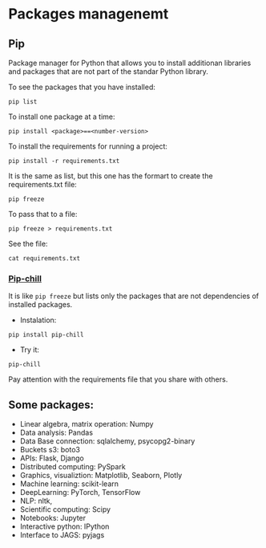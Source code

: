 # Packages managenemt

## Pip

Package manager for Python that allows you to install additionan libraries and packages that are not part of the standar Python library. 

To see the packages that you have installed:

```
pip list
```

To install one package at a time: 

```
pip install <package>==<number-version>
```


To install the requirements for running a project: 

```
pip install -r requirements.txt
```

It is the same as list, but this one has the formart to create the requirements.txt file: 

```
pip freeze
```

To pass that to a file: 

```
pip freeze > requirements.txt
```

See the file:

```
cat requirements.txt
```

### [Pip-chill](https://pypi.org/project/pip-chill/)

It is like `pip freeze` but lists only the packages that are not dependencies of installed packages.


- Instalation: 
```
pip install pip-chill
```


- Try it: 

```
pip-chill
```

Pay attention with the requirements file that you share with others. 



## Some packages:

- Linear algebra, matrix operation: Numpy
- Data analysis: Pandas
- Data Base connection: sqlalchemy, psycopg2-binary
- Buckets s3: boto3
- APIs: Flask, Django
- Distributed computing: PySpark
- Graphics, visualiztion: Matplotlib, Seaborn, Plotly
- Machine learning: scikit-learn
- DeepLearning: PyTorch, TensorFlow
- NLP: nltk, 
- Scientific computing: Scipy 
- Notebooks: Jupyter
- Interactive python: IPython
- Interface to JAGS: pyjags

